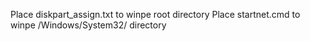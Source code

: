 Place diskpart_assign.txt to winpe root directory
Place startnet.cmd to winpe /Windows/System32/ directory